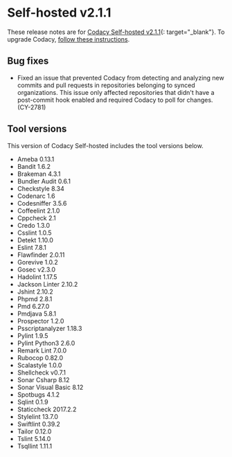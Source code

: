 # Self-hosted v2.1.1

These release notes are for [Codacy Self-hosted v2.1.1](https://github.com/codacy/chart/releases/tag/2.1.1){: target="_blank"}. To upgrade Codacy, [follow these instructions](/chart/maintenance/upgrade/).

## Bug fixes

-   Fixed an issue that prevented Codacy from detecting and analyzing new commits and pull requests in repositories belonging to synced organizations. This issue only affected repositories that didn't have a post-commit hook enabled and required Codacy to poll for changes. (CY-2781)

## Tool versions

This version of Codacy Self-hosted includes the tool versions below.

-   Ameba 0.13.1
-   Bandit 1.6.2
-   Brakeman 4.3.1
-   Bundler Audit 0.6.1
-   Checkstyle 8.34
-   Codenarc 1.6
-   Codesniffer 3.5.6
-   Coffeelint 2.1.0
-   Cppcheck 2.1
-   Credo 1.3.0
-   Csslint 1.0.5
-   Detekt 1.10.0
-   Eslint 7.8.1
-   Flawfinder 2.0.11
-   Gorevive 1.0.2
-   Gosec v2.3.0
-   Hadolint 1.17.5
-   Jackson Linter 2.10.2
-   Jshint 2.10.2
-   Phpmd 2.8.1
-   Pmd 6.27.0
-   Pmdjava 5.8.1
-   Prospector 1.2.0
-   Psscriptanalyzer 1.18.3
-   Pylint 1.9.5
-   Pylint Python3 2.6.0
-   Remark Lint 7.0.0
-   Rubocop 0.82.0
-   Scalastyle 1.0.0
-   Shellcheck v0.7.1
-   Sonar Csharp 8.12
-   Sonar Visual Basic 8.12
-   Spotbugs 4.1.2
-   Sqlint 0.1.9
-   Staticcheck 2017.2.2
-   Stylelint 13.7.0
-   Swiftlint 0.39.2
-   Tailor 0.12.0
-   Tslint 5.14.0
-   Tsqllint 1.11.1
